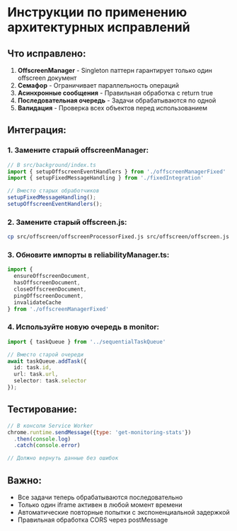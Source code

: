 # Инструкции по применению архитектурных исправлений

## Что исправлено:

1. **OffscreenManager** - Singleton паттерн гарантирует только один offscreen документ
2. **Семафор** - Ограничивает параллельность операций
3. **Асинхронные сообщения** - Правильная обработка с return true
4. **Последовательная очередь** - Задачи обрабатываются по одной
5. **Валидация** - Проверка всех объектов перед использованием

## Интеграция:

### 1. Замените старый offscreenManager:
```typescript
// В src/background/index.ts
import { setupOffscreenEventHandlers } from './offscreenManagerFixed'
import { setupFixedMessageHandling } from './fixedIntegration'

// Вместо старых обработчиков
setupFixedMessageHandling();
setupOffscreenEventHandlers();
```

### 2. Замените старый offscreen.js:
```bash
cp src/offscreen/offscreenProcessorFixed.js src/offscreen/offscreen.js
```

### 3. Обновите импорты в reliabilityManager.ts:
```typescript
import { 
  ensureOffscreenDocument, 
  hasOffscreenDocument, 
  closeOffscreenDocument, 
  pingOffscreenDocument, 
  invalidateCache 
} from './offscreenManagerFixed'
```

### 4. Используйте новую очередь в monitor:
```typescript
import { taskQueue } from '../sequentialTaskQueue'

// Вместо старой очереди
await taskQueue.addTask({
  id: task.id,
  url: task.url,
  selector: task.selector
});
```

## Тестирование:

```javascript
// В консоли Service Worker
chrome.runtime.sendMessage({type: 'get-monitoring-stats'})
  .then(console.log)
  .catch(console.error)

// Должно вернуть данные без ошибок
```

## Важно:

- Все задачи теперь обрабатываются последовательно
- Только один iframe активен в любой момент времени
- Автоматические повторные попытки с экспоненциальной задержкой
- Правильная обработка CORS через postMessage
